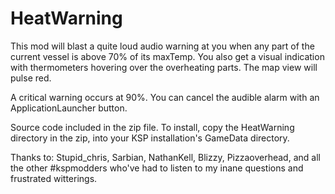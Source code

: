 # HeatWarning
This mod will blast a quite loud audio warning at you when any part of the current vessel is above 70% of its maxTemp. You also get a visual indication with thermometers hovering over the overheating parts. The map view will pulse red.

A critical warning occurs at 90%. You can cancel the audible alarm with an ApplicationLauncher button.

Source code included in the zip file. To install, copy the HeatWarning directory in the zip, into your KSP installation's GameData directory.

Thanks to: Stupid_chris, Sarbian, NathanKell, Blizzy, Pizzaoverhead, and all the other #kspmodders who've had to listen to my inane questions and frustrated witterings. 
